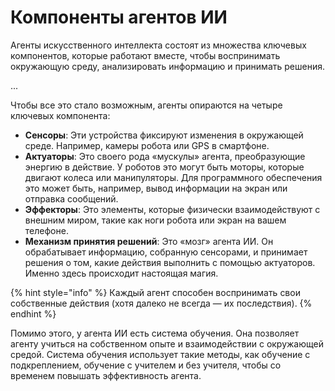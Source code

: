 # Компоненты агентов ИИ

Агенты искусственного интеллекта состоят из множества ключевых компонентов, которые работают вместе, чтобы воспринимать окружающую среду, анализировать информацию и принимать решения.

...

Чтобы все это стало возможным, агенты опираются на четыре ключевых компонента:

* **Сенсоры**: Эти устройства фиксируют изменения в окружающей среде. Например, камеры робота или GPS в смартфоне.
* **Актуаторы**: Это своего рода «мускулы» агента, преобразующие энергию в действие. У роботов это могут быть моторы, которые двигают колеса или манипуляторы. Для программного обеспечения это может быть, например, вывод информации на экран или отправка сообщений.
* **Эффекторы**: Это элементы, которые физически взаимодействуют с внешним миром, такие как ноги робота или экран на вашем телефоне.
* **Механизм принятия решений**: Это «мозг» агента ИИ. Он обрабатывает информацию, собранную сенсорами, и принимает решения о том, какие действия выполнить с помощью актуаторов. Именно здесь происходит настоящая магия.

{% hint style="info" %}
Каждый агент способен воспринимать свои собственные действия (хотя далеко не всегда — их последствия).
{% endhint %}

Помимо этого, у агента ИИ есть система обучения. Она позволяет агенту учиться на собственном опыте и взаимодействии с окружающей средой. Система обучения использует такие методы, как обучение с подкреплением, обучение с учителем и без учителя, чтобы со временем повышать эффективность агента.
